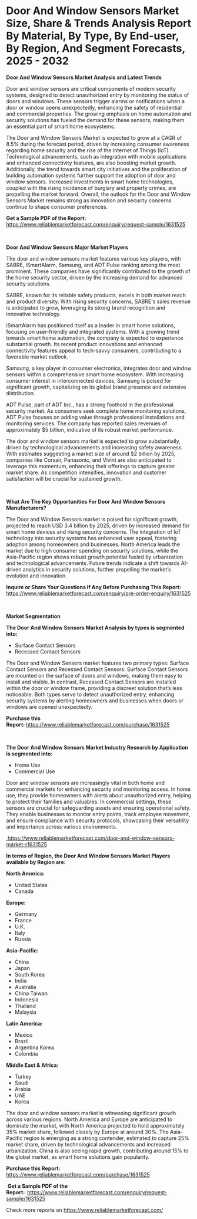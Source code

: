 <p><h1>Door And Window Sensors Market Size, Share & Trends Analysis Report By Material, By Type, By End-user, By Region, And Segment Forecasts, 2025 - 2032</h1></p><p><strong>Door And Window Sensors Market Analysis and Latest Trends</strong></p>
<p><p>Door and window sensors are critical components of modern security systems, designed to detect unauthorized entry by monitoring the status of doors and windows. These sensors trigger alarms or notifications when a door or window opens unexpectedly, enhancing the safety of residential and commercial properties. The growing emphasis on home automation and security solutions has fueled the demand for these sensors, making them an essential part of smart home ecosystems.</p><p>The Door and Window Sensors Market is expected to grow at a CAGR of 8.5% during the forecast period, driven by increasing consumer awareness regarding home security and the rise of the Internet of Things (IoT). Technological advancements, such as integration with mobile applications and enhanced connectivity features, are also boosting market growth. Additionally, the trend towards smart city initiatives and the proliferation of building automation systems further support the adoption of door and window sensors. Increased investments in smart home technologies, coupled with the rising incidence of burglary and property crimes, are propelling the market forward. Overall, the outlook for the Door and Window Sensors Market remains strong as innovation and security concerns continue to shape consumer preferences.</p></p>
<p><strong>Get a Sample PDF of the Report:&nbsp;</strong> <a href="https://www.reliablemarketforecast.com/enquiry/request-sample/1631525?utm_campaign=2288&utm_medium=2&utm_source=Github&utm_content=ia&utm_term=10042025&utm_id=door-and-window-sensors">https://www.reliablemarketforecast.com/enquiry/request-sample/1631525</a></p>
<p>&nbsp;</p>
<p><strong>Door And Window Sensors Major Market Players</strong></p>
<p><p>The door and window sensors market features various key players, with SABRE, iSmartAlarm, Samsung, and ADT Pulse ranking among the most prominent. These companies have significantly contributed to the growth of the home security sector, driven by the increasing demand for advanced security solutions.</p><p>SABRE, known for its reliable safety products, excels in both market reach and product diversity. With rising security concerns, SABRE's sales revenue is anticipated to grow, leveraging its strong brand recognition and innovative technology.</p><p>iSmartAlarm has positioned itself as a leader in smart home solutions, focusing on user-friendly and integrated systems. With a growing trend towards smart home automation, the company is expected to experience substantial growth. Its recent product innovations and enhanced connectivity features appeal to tech-savvy consumers, contributing to a favorable market outlook.</p><p>Samsung, a key player in consumer electronics, integrates door and window sensors within a comprehensive smart home ecosystem. With increasing consumer interest in interconnected devices, Samsung is poised for significant growth, capitalizing on its global brand presence and extensive distribution.</p><p>ADT Pulse, part of ADT Inc., has a strong foothold in the professional security market. As consumers seek complete home monitoring solutions, ADT Pulse focuses on adding value through professional installations and monitoring services. The company has reported sales revenues of approximately $5 billion, indicative of its robust market performance.</p><p>The door and window sensors market is expected to grow substantially, driven by technological advancements and increasing safety awareness. With estimates suggesting a market size of around $2 billion by 2025, companies like Corsair, Panasonic, and Vivint are also anticipated to leverage this momentum, enhancing their offerings to capture greater market share. As competition intensifies, innovation and customer satisfaction will be crucial for sustained growth.</p></p>
<p>&nbsp;</p>
<p><strong>What Are The Key Opportunities For Door And Window Sensors Manufacturers?</strong></p>
<p><p>The Door and Window Sensors market is poised for significant growth, projected to reach USD 3.4 billion by 2025, driven by increased demand for smart home devices and rising security concerns. The integration of IoT technology into security systems has enhanced user appeal, fostering adoption among homeowners and businesses. North America leads the market due to high consumer spending on security solutions, while the Asia-Pacific region shows robust growth potential fueled by urbanization and technological advancements. Future trends indicate a shift towards AI-driven analytics in security solutions, further propelling the market’s evolution and innovation.</p></p>
<p><strong>Inquire or Share Your Questions If Any Before Purchasing This Report:</strong> <a href="https://www.reliablemarketforecast.com/enquiry/pre-order-enquiry/1631525?utm_campaign=2288&utm_medium=2&utm_source=Github&utm_content=ia&utm_term=10042025&utm_id=door-and-window-sensors">https://www.reliablemarketforecast.com/enquiry/pre-order-enquiry/1631525</a></p>
<p>&nbsp;</p>
<p><strong>Market Segmentation</strong></p>
<p><strong>The Door And Window Sensors Market Analysis by types is segmented into:</strong></p>
<p><ul><li>Surface Contact Sensors</li><li>Recessed Contact Sensors</li></ul></p>
<p><p>The Door and Window Sensors market features two primary types: Surface Contact Sensors and Recessed Contact Sensors. Surface Contact Sensors are mounted on the surface of doors and windows, making them easy to install and visible. In contrast, Recessed Contact Sensors are installed within the door or window frame, providing a discreet solution that’s less noticeable. Both types serve to detect unauthorized entry, enhancing security systems by alerting homeowners and businesses when doors or windows are opened unexpectedly.</p></p>
<p><strong>Purchase this Report:&nbsp;</strong><a href="https://www.reliablemarketforecast.com/purchase/1631525?utm_campaign=2288&utm_medium=2&utm_source=Github&utm_content=ia&utm_term=10042025&utm_id=door-and-window-sensors">https://www.reliablemarketforecast.com/purchase/1631525</a></p>
<p>&nbsp;</p>
<p><strong>The Door And Window Sensors Market Industry Research by Application is segmented into:</strong></p>
<p><ul><li>Home Use</li><li>Commercial Use</li></ul></p>
<p><p>Door and window sensors are increasingly vital in both home and commercial markets for enhancing security and monitoring access. In home use, they provide homeowners with alerts about unauthorized entry, helping to protect their families and valuables. In commercial settings, these sensors are crucial for safeguarding assets and ensuring operational safety. They enable businesses to monitor entry points, track employee movement, and ensure compliance with security protocols, showcasing their versatility and importance across various environments.</p></p>
<p><a href="https://www.reliablemarketforecast.com/door-and-window-sensors-market-r1631525?utm_campaign=2288&utm_medium=2&utm_source=Github&utm_content=ia&utm_term=10042025&utm_id=door-and-window-sensors">&nbsp;https://www.reliablemarketforecast.com/door-and-window-sensors-market-r1631525</a></p>
<p><strong>In terms of Region, the Door And Window Sensors Market Players available by Region are:</strong></p>
<p>
    <p> <strong> North America: </strong>
        <ul>
            <li>United States</li>
            <li>Canada</li>
        </ul>
        </p> 
    <p> <strong> Europe: </strong>
        <ul>
            <li>Germany</li>
            <li>France</li>
            <li>U.K.</li>
            <li>Italy</li>
            <li>Russia</li>
        </ul>
        </p> 
    <p> <strong> Asia-Pacific: </strong>
        <ul>
            <li>China</li>
            <li>Japan</li>
            <li>South Korea</li>
            <li>India</li>
            <li>Australia</li>
            <li>China Taiwan</li>
            <li>Indonesia</li>
            <li>Thailand</li>
            <li>Malaysia</li>
        </ul>
        </p> 
    <p> <strong> Latin America: </strong>
        <ul>
            <li>Mexico</li>
            <li>Brazil</li>
            <li>Argentina Korea</li>
            <li>Colombia</li>
        </ul>
        </p> 
    <p> <strong> Middle East & Africa: </strong>
        <ul>
            <li>Turkey</li>
            <li>Saudi</li>
            <li>Arabia</li>
            <li>UAE</li>
            <li>Korea</li>
        </ul>
    </p>
    </p>
<p><p>The door and window sensors market is witnessing significant growth across various regions. North America and Europe are anticipated to dominate the market, with North America projected to hold approximately 35% market share, followed closely by Europe at around 30%. The Asia-Pacific region is emerging as a strong contender, estimated to capture 25% market share, driven by technological advancements and increased urbanization. China is also seeing rapid growth, contributing around 15% to the global market, as smart home solutions gain popularity.</p></p>
<p><strong>Purchase this Report: </strong><a href="https://www.reliablemarketforecast.com/purchase/1631525?utm_campaign=2288&utm_medium=2&utm_source=Github&utm_content=ia&utm_term=10042025&utm_id=door-and-window-sensors">https://www.reliablemarketforecast.com/purchase/1631525</a></p>
<p>&nbsp;<strong>Get a Sample PDF of the Report:&nbsp;&nbsp;</strong><a href="https://www.reliablemarketforecast.com/enquiry/request-sample/1631525?utm_campaign=2288&utm_medium=2&utm_source=Github&utm_content=ia&utm_term=10042025&utm_id=door-and-window-sensors">https://www.reliablemarketforecast.com/enquiry/request-sample/1631525</a></p>
<p><strong></strong></p>
<p>Check more reports on <a href="https://www.reliablemarketforecast.com/?utm_campaign=2288&utm_medium=2&utm_source=Github&utm_content=ia&utm_term=10042025&utm_id=door-and-window-sensors">https://www.reliablemarketforecast.com/</a></p>